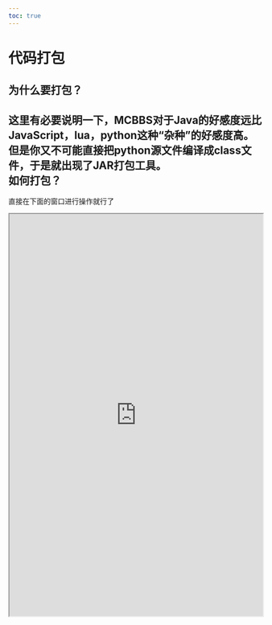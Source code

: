 ```yaml
---  
toc: true  
---  
```

# 代码打包  
为什么要打包？  
---  
这里有必要说明一下，MCBBS对于Java的好感度远比JavaScript，lua，python这种“杂种”的好感度高。但是你又不可能直接把python源文件编译成class文件，于是就出现了JAR打包工具。  
如何打包？  
---  
直接在下面的窗口进行操作就行了  
<iframe src="https://tools.blocklynukkit.com/jar.html" width="100%" height="800px"></iframe>